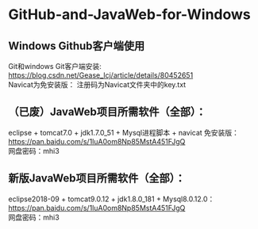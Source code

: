# GitHub-and-JavaWeb-for-Windows
## Windows Github客户端使用
Git和windows Git客户端安装: https://blog.csdn.net/Gease_lcj/article/details/80452651  
Navicat为免安装版： 注册码为Navicat文件夹中的key.txt 

## （已废）JavaWeb项目所需软件（全部）：
eclipse + tomcat7.0 + jdk1.7.0_51 + Mysql进程脚本 + navicat 免安装版：  
https://pan.baidu.com/s/1luA0om8Np85MstA451FJgQ  
网盘密码：mhi3  

## 新版JavaWeb项目所需软件（全部）：
eclipse2018-09 + tomcat9.0.12 + jdk1.8.0_181 + Mysql8.0.12.0：  
https://pan.baidu.com/s/1luA0om8Np85MstA451FJgQ  
网盘密码：mhi3
